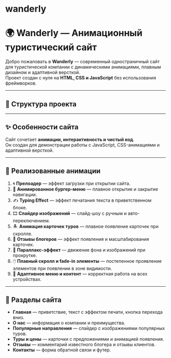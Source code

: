 # wanderly
# 🌍 Wanderly — Анимационный туристический сайт

Добро пожаловать в **Wanderly** — современный одностраничный сайт для туристической компании с динамическими анимациями, плавным дизайном и адаптивной версткой.  
Проект создан с нуля на **HTML, CSS и JavaScript** без использования фреймворков.

---

## 📂 Структура проекта


---

## ✨ Особенности сайта

Сайт сочетает **анимации, интерактивность и чистый код**.  
Он создан для демонстрации работы с JavaScript, CSS-анимациями и адаптивной версткой.

---

## 💫 Реализованные анимации

1. 🌀 **Прелоадер** — эффект загрузки при открытии сайта.  
2. 🍔 **Анимированное бургер-меню** — плавное открытие и закрытие навигации.  
3. ✍️ **Typing Effect** — эффект печатания текста в приветственном блоке.  
4. 🎞️ **Слайдер изображений** — слайд-шоу с ручным и авто-переключением.  
5. 🏝️ **Анимация карточек туров** — плавное появление карточек при скролле.  
6. 💬 **Отзывы блогеров** — эффект появления и масштабирования карточек.  
7. 🚀 **Параллакс-эффект** — движение фона и изображений при прокрутке.  
8. 🖱️ **Плавный скролл и fade-in элементы** — постепенное проявление элементов при появлении в зоне видимости.  
9. 📱 **Адаптивное меню и контент** — корректная работа на всех устройствах.

---

## 🧭 Разделы сайта

- **Главная** — приветствие, текст с эффектом печати, кнопка перехода вниз.  
- **О нас** — информация о компании и преимущества.  
- **Популярные направления** — слайдер с изображениями популярных туров.  
- **Туры и цены** — карточки с предложениями и анимацией появления.  
- **Отзывы** — комментарий известного блогера и отзывы клиентов.  
- **Контакты** — форма обратной связи и футер.


